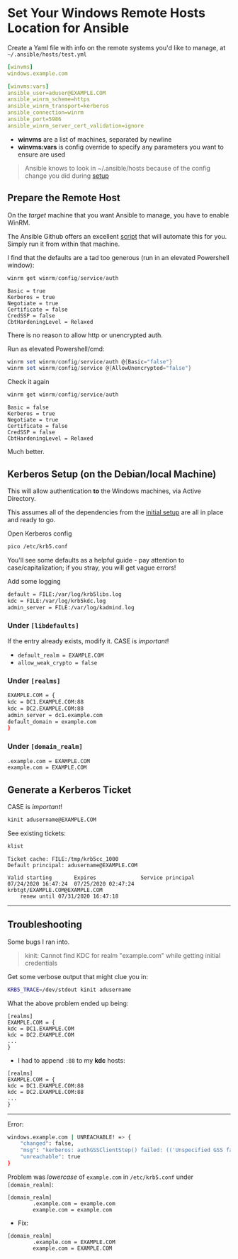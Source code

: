 # Set Your Windows Remote Hosts Location for Ansible

Create a Yaml file with info on the remote systems you'd like to manage, at `~/.ansible/hosts/test.yml`

```yaml
[winvms]
windows.example.com

[winvms:vars]
ansible_user=aduser@EXAMPLE.COM
ansible_winrm_scheme=https
ansible_winrm_transport=kerberos
ansible_connection=winrm
ansible_port=5986
ansible_winrm_server_cert_validation=ignore
```

- **winvms** are a list of machines, separated by newline
- **winvms:vars** is config override to specify any parameters you want to ensure are used

> Ansible knows to look in ~/.ansible/hosts because of the config change you did during [setup](initial-setup.md)

## Prepare the Remote Host

On the _target_ machine that you want Ansible to manage, you have to enable WinRM.

The Ansible Github offers an excellent [script](https://github.com/ansible/ansible/blob/devel/examples/scripts/ConfigureRemotingForAnsible.ps1) that will automate this for you. Simply run it from within that machine.

I find that the defaults are a tad too generous (run in an elevated Powershell window):

```powershell
winrm get winrm/config/service/auth
```

```text
Basic = true
Kerberos = true
Negotiate = true
Certificate = false
CredSSP = false
CbtHardeningLevel = Relaxed
```

There is no reason to allow http or unencrypted auth.

Run as elevated Powershell/cmd:

```powershell
winrm set winrm/config/service/auth @{Basic="false"}
winrm set winrm/config/service @{AllowUnencrypted="false"}
```

Check it again

```powershell
winrm get winrm/config/service/auth
```

```text
Basic = false
Kerberos = true
Negotiate = true
Certificate = false
CredSSP = false
CbtHardeningLevel = Relaxed
```

Much better.

## Kerberos Setup (on the Debian/local Machine)

This will allow authentication **to** the Windows machines, via Active Directory.

This assumes all of the dependencies from the [initial setup](initial-setup.md) are all in place and ready to go.

Open Kerberos config

```bash
pico /etc/krb5.conf
```

You'll see some defaults as a helpful guide - pay attention to case/capitalization; if you stray, you will get vague errors!

Add some logging

```bash
default = FILE:/var/log/krb5libs.log
kdc = FILE:/var/log/krb5kdc.log
admin_server = FILE:/var/log/kadmind.log
```

### Under `[libdefaults]`

If the entry already exists, modify it. CASE is _important_!

- `default_realm = EXAMPLE.COM`
- `allow_weak_crypto = false`

### Under `[realms]`

```bash
EXAMPLE.COM = {
kdc = DC1.EXAMPLE.COM:88
kdc = DC2.EXAMPLE.COM:88
admin_server = dc1.example.com
default_domain = example.com
}
```

### Under `[domain_realm]`

```bash
.example.com = EXAMPLE.COM
example.com = EXAMPLE.COM
```

## Generate a Kerberos Ticket

CASE is _important_!

```bash
kinit adusername@EXAMPLE.COM
```

See existing tickets:

```bash
klist
```

```text
Ticket cache: FILE:/tmp/krb5cc_1000
Default principal: adusername@EXAMPLE.COM

Valid starting       Expires              Service principal
07/24/2020 16:47:24  07/25/2020 02:47:24  krbtgt/EXAMPLE.COM@EXAMPLE.COM
	renew until 07/31/2020 16:47:18
```

---

## Troubleshooting

Some bugs I ran into.

> kinit: Cannot find KDC for realm "example.com" while getting initial credentials

Get some verbose output that might clue you in:

```bash
KRB5_TRACE=/dev/stdout kinit adusername
```

What the above problem ended up being:

```text
[realms]
EXAMPLE.COM = {
kdc = DC1.EXAMPLE.COM
kdc = DC2.EXAMPLE.COM
...
}
```

- I had to append `:88` to my **kdc** hosts:

```text
[realms]
EXAMPLE.COM = {
kdc = DC1.EXAMPLE.COM:88
kdc = DC2.EXAMPLE.COM:88
...
}
```

---

Error:

```bash
windows.example.com | UNREACHABLE! => {
    "changed": false,
    "msg": "kerberos: authGSSClientStep() failed: (('Unspecified GSS failure.  Minor code may provide more information', 851968), ('KDC reply did not match expectations', -1765328237))",
    "unreachable": true
}
```

Problem was _lowercase_ of `example.com` in `/etc/krb5.conf` under `[domain_realm]`:

```text
[domain_realm]
        .example.com = example.com
        example.com = example.com
```

- Fix:

```text
[domain_realm]
        .example.com = EXAMPLE.COM
        example.com = EXAMPLE.COM
```
